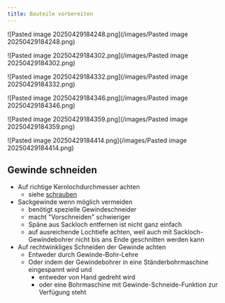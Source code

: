 ```yaml
---
title: Bauteile vorbereiten
---
```


![Pasted image 20250429184248.png](/images/Pasted image 20250429184248.png)

![Pasted image 20250429184302.png](/images/Pasted image 20250429184302.png)

![Pasted image 20250429184332.png](/images/Pasted image 20250429184332.png)

![Pasted image 20250429184346.png](/images/Pasted image 20250429184346.png)

![Pasted image 20250429184359.png](/images/Pasted image 20250429184359.png)

![Pasted image 20250429184414.png](/images/Pasted image 20250429184414.png)

## Gewinde schneiden

* Auf richtige Kernlochdurchmesser achten
  * siehe [schrauben](../technical/schrauben.md)
* Sackgewinde wenn möglich vermeiden
  * benötigt spezielle Gewindeschneider
  * macht "Vorschneiden" schwieriger
  * Späne aus Sackloch entfernen ist nicht ganz einfach
  * auf ausreichende Lochtiefe achten, weil auch mit Sackloch-Gewindebohrer nicht bis ans Ende geschnitten werden kann
* Auf rechtwinkliges Schneiden der Gewinde achten
  * Entweder durch Gewinde-Bohr-Lehre
  * Oder indem der Gewindebohrer in eine Ständerbohrmaschine eingespannt wird und
    * entweder von Hand gedreht wird
    * oder eine Bohrmaschine mit Gewinde-Schneide-Funktion zur Verfügung steht
